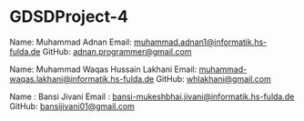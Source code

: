 # GDSDProject-4

Name: Muhammad Adnan
Email: muhammad.adnan1@informatik.hs-fulda.de
GitHub: adnan.programmer@gmail.com

Name: Muhammad Waqas Hussain Lakhani
Email: muhammad-waqas.lakhani@informatik.hs-fulda.de
GitHub: whlakhani@gmail.com


Name : Bansi Jivani
Email : bansi-mukeshbhai.jivani@informatik.hs-fulda.de
GitHub: bansijivani01@gmail.com

